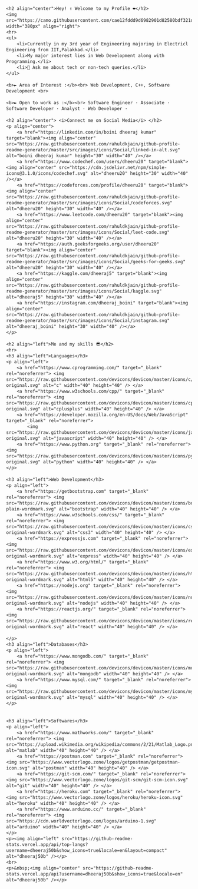 
    <h2 align="center">Hey! ✌️ Welcome to my Profile ❤️</h2>
    <img src="https://camo.githubusercontent.com/cae12fddd9d6982901d82580bdf321d81fb299141098ca1c2d4891870827bf17/68747470733a2f2f6d69726f2e6d656469756d2e636f6d2f6d61782f313336302f302a37513379765349765f7430696f4a2d5a2e676966" width="380px" align="right">
    <hr>
    <ul>
        <li>Currently in my 3rd year of Engineering majoring in Electricl Engineering from IIT,Palakkad.</li>
        <li>My major interest lies in Web Development along with Programming.</li>
        <li>💬 Ask me about tech or non-tech queries.</li>
    </ul>

    <b>► Area of Interest :</b><br> Web Development, C++, Software Development <br>

    <b>► Open to work as :</b><br> Software Engineer · Associate · Software Developer · Analyst · Web Developer ·

    <h2 align="center"> <i>Connect me on Social Media</i> </h2>
    <p align="center">
        <a href="https://linkedin.com/in/boini dheeraj kumar" target="blank"><img align="center" src="https://raw.githubusercontent.com/rahuldkjain/github-profile-readme-generator/master/src/images/icons/Social/linked-in-alt.svg" alt="boini dheeraj kumar" height="30" width="40" /></a>
        <a href="https://www.codechef.com/users/dheeru20" target="blank"><img align="center" src="https://cdn.jsdelivr.net/npm/simple-icons@3.1.0/icons/codechef.svg" alt="dheeru20" height="30" width="40" /></a>
        <a href="https://codeforces.com/profile/dheeru20" target="blank"><img align="center" src="https://raw.githubusercontent.com/rahuldkjain/github-profile-readme-generator/master/src/images/icons/Social/codeforces.svg" alt="dheeru20" height="30" width="40" /></a>
        <a href="https://www.leetcode.com/dheeru20" target="blank"><img align="center" src="https://raw.githubusercontent.com/rahuldkjain/github-profile-readme-generator/master/src/images/icons/Social/leet-code.svg" alt="dheeru20" height="30" width="40" /></a>
        <a href="https://auth.geeksforgeeks.org/user/dheeru20" target="blank"><img align="center" src="https://raw.githubusercontent.com/rahuldkjain/github-profile-readme-generator/master/src/images/icons/Social/geeks-for-geeks.svg" alt="dheeru20" height="30" width="40" /></a>
        <a href="https://kaggle.com/dheeraj5" target="blank"><img align="center" src="https://raw.githubusercontent.com/rahuldkjain/github-profile-readme-generator/master/src/images/icons/Social/kaggle.svg" alt="dheeraj5" height="30" width="40" /></a>
        <a href="https://instagram.com/dheeraj_boini" target="blank"><img align="center" src="https://raw.githubusercontent.com/rahuldkjain/github-profile-readme-generator/master/src/images/icons/Social/instagram.svg" alt="dheeraj_boini" height="30" width="40" /></a>
    </p>

    <h2 align="left">Me and my skills 😎</h2>
    <hr>
    <h3 align="left">Languages</h3>
    <p align="left">
        <a href="https://www.cprogramming.com/" target="_blank" rel="noreferrer"> <img src="https://raw.githubusercontent.com/devicons/devicon/master/icons/c/c-original.svg" alt="c" width="40" height="40" /> </a>
        <a href="https://www.w3schools.com/cpp/" target="_blank" rel="noreferrer"> <img src="https://raw.githubusercontent.com/devicons/devicon/master/icons/cplusplus/cplusplus-original.svg" alt="cplusplus" width="40" height="40" /> </a>
        <a href="https://developer.mozilla.org/en-US/docs/Web/JavaScript" target="_blank" rel="noreferrer">
            <img src="https://raw.githubusercontent.com/devicons/devicon/master/icons/javascript/javascript-original.svg" alt="javascript" width="40" height="40" /> </a>
        <a href="https://www.python.org" target="_blank" rel="noreferrer"> <img src="https://raw.githubusercontent.com/devicons/devicon/master/icons/python/python-original.svg" alt="python" width="40" height="40" /> </a>
    </p>

    <h3 align="left">Web Development</h3>
    <p align="left">
        <a href="https://getbootstrap.com" target="_blank" rel="noreferrer"> <img src="https://raw.githubusercontent.com/devicons/devicon/master/icons/bootstrap/bootstrap-plain-wordmark.svg" alt="bootstrap" width="40" height="40" /> </a>
        <a href="https://www.w3schools.com/css/" target="_blank" rel="noreferrer"> <img src="https://raw.githubusercontent.com/devicons/devicon/master/icons/css3/css3-original-wordmark.svg" alt="css3" width="40" height="40" /> </a>
        <a href="https://expressjs.com" target="_blank" rel="noreferrer"> <img src="https://raw.githubusercontent.com/devicons/devicon/master/icons/express/express-original-wordmark.svg" alt="express" width="40" height="40" /> </a>
        <a href="https://www.w3.org/html/" target="_blank" rel="noreferrer"> <img src="https://raw.githubusercontent.com/devicons/devicon/master/icons/html5/html5-original-wordmark.svg" alt="html5" width="40" height="40" /> </a>
        <a href="https://nodejs.org" target="_blank" rel="noreferrer"> <img src="https://raw.githubusercontent.com/devicons/devicon/master/icons/nodejs/nodejs-original-wordmark.svg" alt="nodejs" width="40" height="40" /> </a>
        <a href="https://reactjs.org/" target="_blank" rel="noreferrer"> <img src="https://raw.githubusercontent.com/devicons/devicon/master/icons/react/react-original-wordmark.svg" alt="react" width="40" height="40" /> </a>

    </p>
    <h3 align="left">Databases</h3>
    <p align="left">
        <a href="https://www.mongodb.com/" target="_blank" rel="noreferrer"> <img src="https://raw.githubusercontent.com/devicons/devicon/master/icons/mongodb/mongodb-original-wordmark.svg" alt="mongodb" width="40" height="40" /> </a>
        <a href="https://www.mysql.com/" target="_blank" rel="noreferrer"> <img src="https://raw.githubusercontent.com/devicons/devicon/master/icons/mysql/mysql-original-wordmark.svg" alt="mysql" width="40" height="40" /> </a>
    </p>


    <h3 align="left">Softwares</h3>
    <p align="left">
        <a href="https://www.mathworks.com/" target="_blank" rel="noreferrer"> <img src="https://upload.wikimedia.org/wikipedia/commons/2/21/Matlab_Logo.png" alt="matlab" width="40" height="40" /> </a>
        <a href="https://postman.com" target="_blank" rel="noreferrer"> <img src="https://www.vectorlogo.zone/logos/getpostman/getpostman-icon.svg" alt="postman" width="40" height="40" /> </a>
        <a href="https://git-scm.com/" target="_blank" rel="noreferrer"> <img src="https://www.vectorlogo.zone/logos/git-scm/git-scm-icon.svg" alt="git" width="40" height="40" /> </a>
        <a href="https://heroku.com" target="_blank" rel="noreferrer"> <img src="https://www.vectorlogo.zone/logos/heroku/heroku-icon.svg" alt="heroku" width="40" height="40" /> </a>
        <a href="https://www.arduino.cc/" target="_blank" rel="noreferrer"> <img src="https://cdn.worldvectorlogo.com/logos/arduino-1.svg" alt="arduino" width="40" height="40" /> </a>
    </p>
    <p><img align="left" src="https://github-readme-stats.vercel.app/api/top-langs?username=dheeraj50b&show_icons=true&locale=en&layout=compact" alt="dheeraj50b" /></p>
    <br>
    <p>&nbsp;<img align="center" src="https://github-readme-stats.vercel.app/api?username=dheeraj50b&show_icons=true&locale=en" alt="dheeraj50b" /></p>
